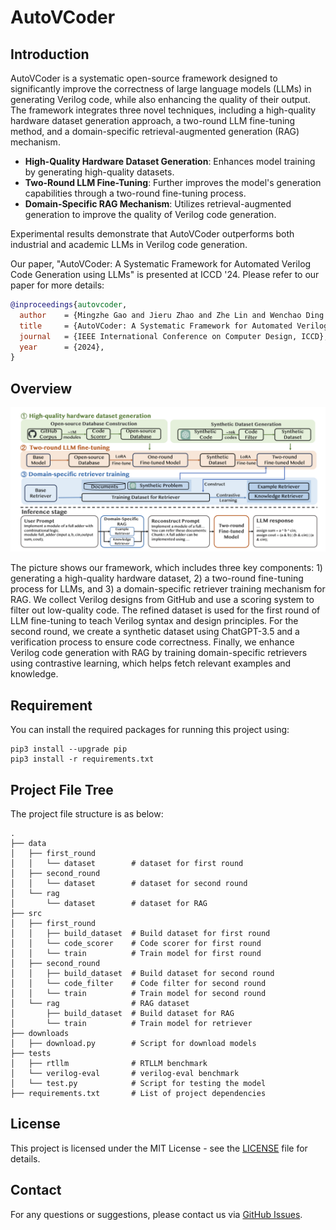 # AutoVCoder

## Introduction

AutoVCoder is a systematic open-source framework designed to significantly improve the correctness of large language models (LLMs) in generating Verilog code, while also enhancing the quality of their output. The framework integrates three novel techniques, including a high-quality hardware dataset generation approach, a two-round LLM fine-tuning method, and a domain-specific retrieval-augmented generation (RAG) mechanism.

- **High-Quality Hardware Dataset Generation**: Enhances model training by generating high-quality datasets.
- **Two-Round LLM Fine-Tuning**: Further improves the model's generation capabilities through a two-round fine-tuning process.
- **Domain-Specific RAG Mechanism**: Utilizes retrieval-augmented generation to improve the quality of Verilog code generation.

Experimental results demonstrate that AutoVCoder outperforms both industrial and academic LLMs in Verilog code generation.
 
Our paper, "AutoVCoder: A Systematic Framework for Automated Verilog Code Generation using LLMs" is presented at ICCD '24. Please refer to our paper for more details:

```bibtex
@inproceedings{autovcoder,
  author    = {Mingzhe Gao and Jieru Zhao and Zhe Lin and Wenchao Ding and Xiaofeng Hou and Yu Feng and Chao Li and Minyi Guo},
  title     = {AutoVCoder: A Systematic Framework for Automated Verilog Code Generation using LLMs},
  journal   = {IEEE International Conference on Computer Design, ICCD},
  year      = {2024},
}
```

## Overview

![描述](pics/1.png)

The picture shows our framework, which includes three key components: 1) generating a high-quality hardware dataset, 2) a two-round fine-tuning process for LLMs, and 3) a domain-specific retriever training mechanism for RAG.
We collect Verilog designs from GitHub and use a scoring system to filter out low-quality code. The refined dataset is used for the first round of LLM fine-tuning to teach Verilog syntax and design principles. For the second round, we create a synthetic dataset using ChatGPT-3.5 and a verification process to ensure code correctness.
Finally, we enhance Verilog code generation with RAG by training domain-specific retrievers using contrastive learning, which helps fetch relevant examples and knowledge.

## Requirement

You can install the required packages for running this project using:

```
pip3 install --upgrade pip
pip3 install -r requirements.txt
```

## Project File Tree

The project file structure is as below:

```
.
├── data
│   ├── first_round        
│   │   └── dataset        # dataset for first round
│   ├── second_round       
│   │   └── dataset        # dataset for second round
│   └── rag                
│       └── dataset        # dataset for RAG
├── src
│   ├── first_round        
│   │   ├── build_dataset  # Build dataset for first round
│   │   └── code_scorer    # Code scorer for first round
│   │   └── train          # Train model for first round
│   ├── second_round       
│   │   ├── build_dataset  # Build dataset for second round
│   │   └── code_filter    # Code filter for second round
│   │   └── train          # Train model for second round
│   └── rag                # RAG dataset
│       ├── build_dataset  # Build dataset for RAG
│       └── train          # Train model for retriever
├── downloads
│   ├── download.py        # Script for download models
├── tests
│   ├── rtllm              # RTLLM benchmark
│   └── verilog-eval       # verilog-eval benchmark
│   └── test.py            # Script for testing the model
├── requirements.txt       # List of project dependencies
```


## License

This project is licensed under the MIT License - see the [LICENSE](LICENSE) file for details.

## Contact

For any questions or suggestions, please contact us via [GitHub Issues](https://github.com/sjtu-zhao-lab/AutoVCoder/issues).
